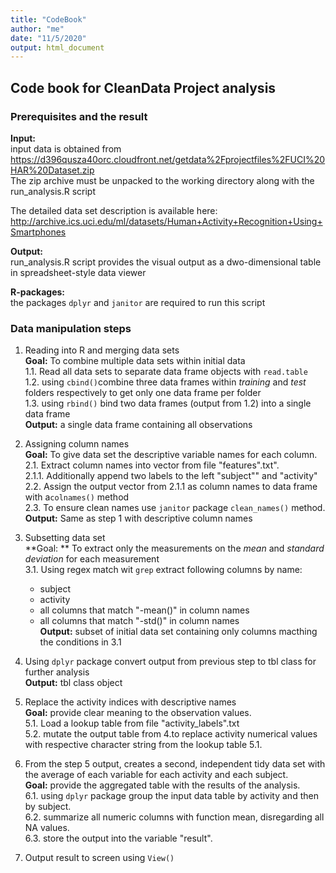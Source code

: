 ```yaml
---
title: "CodeBook"
author: "me"
date: "11/5/2020"
output: html_document
---
```



## Code book for CleanData Project analysis   

### Prerequisites and the result

**Input:**    
input data is obtained from 
<https://d396qusza40orc.cloudfront.net/getdata%2Fprojectfiles%2FUCI%20HAR%20Dataset.zip>   
The zip archive must be unpacked to the working directory along with the run_analysis.R script

The detailed data set description is available here: 
<http://archive.ics.uci.edu/ml/datasets/Human+Activity+Recognition+Using+Smartphones>

**Output:**    
run_analysis.R script provides the visual output as a dwo-dimensional
table in spreadsheet-style data viewer

**R-packages:**   
the packages `dplyr` and `janitor` are required to run this script

### Data manipulation steps   

1. Reading into R and merging data sets   
**Goal:**  To combine multiple data sets within initial data   
  1.1. Read all data sets to separate data frame objects with `read.table`   
  1.2. using `cbind()`combine three data frames within *training* and *test* folders respectively to get only one data frame per folder   
  1.3. using `rbind()` bind two data frames (output from 1.2) into a single data frame   
**Output:** a single data frame containing all observations        
     
2. Assigning column names   
**Goal:** To give data set the descriptive variable names for each column.   
  2.1. Extract column names into vector from file "features".txt".    
    2.1.1. Additionally append two labels to the left "subject"" and "activity"   
  2.2. Assign the output vector from 2.1.1 as column names to data frame with a`colnames()` method   
  2.3. To ensure clean names use `janitor` package `clean_names()` method.   
**Output:** Same as step 1 with descriptive column names   
    
3. Subsetting data set   
**Goal: ** To extract only the measurements on the *mean* and *standard deviation* for each measurement    
  3.1. Using regex match wit `grep` extract following columns by name:   
    - subject    
    - activity   
    - all columns that match "-mean()" in column names   
    - all columns that match "-std()" in column names   
**Output:** subset of initial data set containing only columns macthing the conditions in 3.1   
   
4. Using `dplyr` package convert output from previous step to tbl class for further analysis     
**Output:** tbl class object    
   
5. Replace the activity indices with descriptive names   
**Goal:** provide clear meaning to the observation values.    
  5.1. Load a lookup table from file "activity_labels".txt   
  5.2. mutate the output table from 4.to replace activity numerical values with respective character string from the lookup table 5.1.   
   
6. From the step 5 output, creates a second, independent tidy data set with the average of each variable for each activity and each subject.   
**Goal:** provide the aggregated table with the results of the analysis.   
  6.1. using `dplyr` package group the input data table by activity and then by subject.     
  6.2. summarize all numeric columns with function mean, disregarding all NA values.    
  6.3. store the output into the variable "result".   
   
7. Output result to screen using `View()`   
